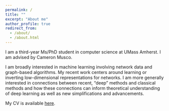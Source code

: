 ```yaml
---
permalink: /
title: ""
excerpt: "About me"
author_profile: true
redirect_from: 
  - /about/
  - /about.html
---
```


I am a third-year Ms/PhD student in computer science at UMass Amherst. I am advised by Cameron Musco.

I am broadly interested in machine learning involving network data and graph-based algorithms. My recent work centers around learning or inverting low-dimensional representations for networks. I am more generally interested in connections between recent, “deep” methods and classical methods and how these connections can inform theoretical understanding of deep learning as well as new simplifications and advancements.

My CV is available [here](https://schariya.github.io/files/Sud_Chan_CV.pdf).
